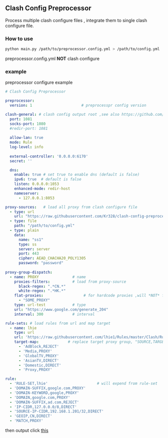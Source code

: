 ## Clash Config Preprocessor

Process multiple clash configure files , integrate them to single clash configure file.



### How to use

```bash
python main.py /path/to/preprocessor.config.yml > /path/to/config.yml
```

preprocessor.config.yml **NOT** clash configure 



### example

preprocessor configure example

```yaml
# Clash Config Preprocessor

preprocessor:
  version: 1                      # preprocesspr config version

clash-general: # clash config output root ,see also https://github.com/Dreamacro/clash/blob/dev/README.md
  port: 1081
  socks-port: 1080
  #redir-port: 1081
  
  allow-lan: true
  mode: Rule
  log-level: info
  
  external-controller: '0.0.0.0:6170'
  secret: ''

  dns:
    enable: true # set true to enable dns (default is false)
    ipv6: true  # default is false
    listen: 0.0.0.0:1053
    enhanced-mode: redir-host
    nameserver:
      - 127.0.0.1:8053

proxy-sources:   # load all proxy from clash configure file
  - type: url
    url: "https://raw.githubusercontent.com/Kr328/clash-config-preprocessor/master/example/proxies.yml"
  - type: file
    path: "/path/to/config.yml"
  - type: plain
    data: 
      name: "ss1"
      type: ss
      server: server
      port: 443
      cipher: AEAD_CHACHA20_POLY1305
      password: "password"
  
proxy-group-dispatch:
  - name: PROXY               # name
    proxies-filters:          # load from proxy-source
      black-regex: ".*CN.*"
      white-regex: ".*HK.*"
    flat-proxies:                  # for hardcode proxies ,will *NOT* filter by filters
      - "SOME_PROXY"
    type: url-test            # type
    url: "https://www.google.com/generate_204"
    interval: 300             # interval

rule-sets: # load rules from url and map target
  - name: lhie
    type: url
    url: 'https://raw.githubusercontent.com/lhie1/Rules/master/Clash/Rule.yml'
    target-map:             # replace target proxy group, "SOURCE,TARGET"
      - 'AdBlock,REJECT'
      - 'Media,PROXY'
      - 'GlobalTV,PROXY'
      - 'AsianTV,DIRECT'
      - 'Domestic,DIRECT'
      - 'Proxy,PROXY'

rule:
  - 'RULE-SET,lhie'                      # will expend from rule-set
  - 'DOMAIN-SUFFIX,google.com,PROXY'
  - 'DOMAIN-KEYWORD,google,PROXY'
  - 'DOMAIN,google.com,PROXY'
  - 'DOMAIN-SUFFIX,ad.com,REJECT'
  - 'IP-CIDR,127.0.0.0/8,DIRECT'
  - 'SOURCE-IP-CIDR,192.168.1.201/32,DIRECT'
  - 'GEOIP,CN,DIRECT'
  - 'MATCH,PROXY'
```



then output click [this](https://github.com/Kr328/clash-config-preprocessor/blob/master/example/example.output.yml)



